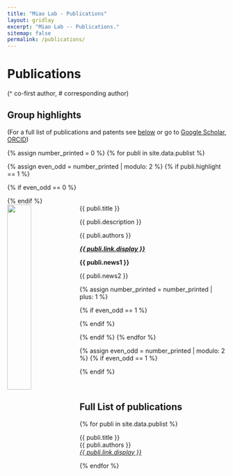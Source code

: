 ```yaml
---
title: "Miao Lab - Publications"
layout: gridlay
excerpt: "Miao Lab -- Publications."
sitemap: false
permalink: /publications/
---
```



# Publications

(^ co-first author, # corresponding author)

## Group highlights

(For a full list of publications and patents see [below](#full-list-of-publications) or go to 
[Google Scholar](https://scholar.google.com/citations?user=OUFQCssAAAAJ), 
[ORCID](https://orcid.org/0000-0002-5777-9815))

{% assign number_printed = 0 %}
{% for publi in site.data.publist %}

{% assign even_odd = number_printed | modulo: 2 %}
{% if publi.highlight == 1 %}

{% if even_odd == 0 %}
<div class="row">
{% endif %}

<div class="col-sm-6 clearfix">
 <div class="well">
  <pubtit>{{ publi.title }}</pubtit>
  <img src="{{ site.url }}{{ site.baseurl }}/images/pubpic/{{ publi.image }}" class="img-responsive" width="33%" style="float: left" />
  <p>{{ publi.description }}</p>
  <p>{{ publi.authors }}</p>
  <p><em><strong><a href="{{ publi.link.url }}">{{ publi.link.display }}</a></strong></em></p>
  <p class="text-danger"><strong> {{ publi.news1 }}</strong></p>
  <p> {{ publi.news2 }}</p>
 </div>
</div>

{% assign number_printed = number_printed | plus: 1 %}

{% if even_odd == 1 %}
</div>
{% endif %}

{% endif %}
{% endfor %}

{% assign even_odd = number_printed | modulo: 2 %}
{% if even_odd == 1 %}
</div>
{% endif %}

<p> &nbsp; </p>


## Full List of publications

{% for publi in site.data.publist %}

  {{ publi.title }} <br />
  {{ publi.authors }} <br /><em><a href="{{ publi.link.url }}">{{ publi.link.display }}</a></em>

{% endfor %}
